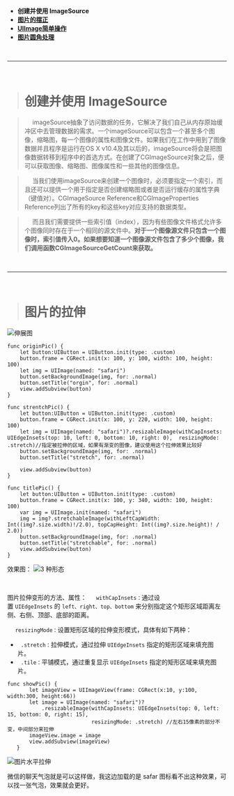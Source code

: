 
- **创建并使用 ImageSource**
- **[**图片的摆正**](http://feihu.me/blog/2015/how-to-handle-image-orientation-on-iOS/)**
- [**UIImage简单操作**](https://www.jianshu.com/p/3baddf100b67)
- [**图片圆角处理**](https://www.jianshu.com/p/a00571de9bca)





<br/>

***
<br/>





># 创建并使用 ImageSource

>&emsp; imageSource抽象了访问数据的任务，它解决了我们自己从内存原始缓冲区中去管理数据的需求。一个imageSource可以包含一个甚至多个图像，缩略图，每一个图像的属性和图像文件。如果我们在工作中用到了图像数据并且程序是运行在OS X v10.4及其以后的，imageSource将会是把图像数据转移到程序中的首选方式。在创建了CGImageSource对象之后，便可以获取图像、缩略图、图像属性和一些其他的图像信息。

>&emsp; 当我们使用imageSource来创建一个图像时，必须要指定一个索引，而且还可以提供一个用于指定是否创建缩略图或者是否运行缓存的属性字典（键值对）。CGImageSource Reference和CGImageProperties Reference列出了所有的key和这些key对应支持的数据类型。

>&emsp; 而且我们需要提供一些索引值（index），因为有些图像文件格式允许多个图像同时存在于一个相同的源文件中。**对于一个图像源文件只包含一个图像时，索引值传入0。如果想要知道一个图像源文件包含了多少个图像，我们调用函数CGImageSourceGetCount来获取。**

<br/>

***
<br/>


># 图片的拉伸

![伸展图](https://upload-images.jianshu.io/upload_images/2959789-ad1c4e7c17e89125.jpg?imageMogr2/auto-orient/strip%7CimageView2/2/w/1240)


```
func originPic() {
    let button:UIButton = UIButton.init(type: .custom)
    button.frame = CGRect.init(x: 100, y: 100, width: 100, height: 100)
    let img = UIImage(named: "safari")
    button.setBackgroundImage(img, for: .normal)
    button.setTitle("orgin", for: .normal)
    view.addSubview(button)
}

func strentchPic() {
    let button:UIButton = UIButton.init(type: .custom)
    button.frame = CGRect.init(x: 100, y: 220, width: 100, height: 100)
    let img = UIImage(named: "safari")?.resizableImage(withCapInsets: UIEdgeInsets(top: 10, left: 0, bottom: 10, right: 0),  resizingMode: .stretch)//指定被拉伸的区域，如果有渐变的图像，建议使用这个拉伸效果比较好
    button.setBackgroundImage(img, for: .normal)
    button.setTitle("stretch", for: .normal)

    view.addSubview(button)
}

func titlePic() {
    let button:UIButton = UIButton.init(type: .custom)
    button.frame = CGRect.init(x: 100, y: 340, width: 100, height: 100)
    var img = UIImage.init(named: "safari")
    img = img?.stretchableImage(withLeftCapWidth: Int((img?.size.width)!/2.0), topCapHeight: Int((img?.size.height)! / 2.0))
    button.setBackgroundImage(img, for: .normal)
    button.setTitle("stretchable", for: .normal)
    view.addSubview(button)
}

```
效果图：
![3 种形态](https://upload-images.jianshu.io/upload_images/2959789-e9292de49cf6f7b9.png?imageMogr2/auto-orient/strip%7CimageView2/2/w/1240)


<br/>

图片拉伸变形的方法、属性：
&emsp;  `withCapInsets：`通过设置 `UIEdgeInsets` 的 `left、right、top、bottom` 来分别指定这个矩形区域距离左侧、右侧、顶部、底部的距离。 

&emsp;  `resizingMode：`设置矩形区域的拉伸变形模式，具体有如下两种：

*  ` .stretch：`拉伸模式，通过拉伸 `UIEdgeInsets` 指定的矩形区域来填充图片。 
*  ` .tile：`平铺模式，通过重复显示 `UIEdgeInsets` 指定的矩形区域来填充图片。



```
func showPic() {
       let imageView = UIImageView(frame: CGRect(x:10, y:100, width:300, height:66))
       let image = UIImage(named: "safari")?
           .resizableImage(withCapInsets: UIEdgeInsets(top: 0, left: 15, bottom: 0, right: 15),
                           resizingMode: .stretch) //左右15像素的部分不变，中间部分来拉伸
       imageView.image = image
       view.addSubview(imageView)
   }

```

![图片水平拉伸](https://upload-images.jianshu.io/upload_images/2959789-ec9d6e2e2288fd62.png?imageMogr2/auto-orient/strip%7CimageView2/2/w/1240)

微信的聊天气泡就是可以这样做，我这边加载的是 safar 图标看不出这种效果，可以找一张气泡，效果就会更好。


